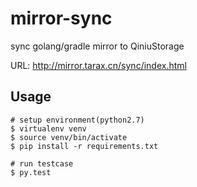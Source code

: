 mirror-sync
=======

sync golang/gradle mirror to QiniuStorage

URL: http://mirror.tarax.cn/sync/index.html


## Usage

```
# setup environment(python2.7)
$ virtualenv venv
$ source venv/bin/activate
$ pip install -r requirements.txt

# run testcase
$ py.test
```


